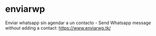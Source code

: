 # enviarwp
Enviar whatsapp sin agendar a un contacto - Send Whatsapp message without adding a contact:
https://www.enviarwp.tk/


